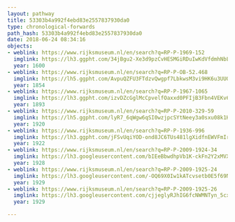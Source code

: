 ```yaml
---
layout: pathway
title: 53303b4a992f4ebd83e2557837930da0
type: chronological-forwards
path_hash: 53303b4a992f4ebd83e2557837930da0
date: 2018-06-24 08:34:16
objects:
- weblink: https://www.rijksmuseum.nl/en/search?q=RP-P-1969-152
  imglink: https://lh3.ggpht.com/34jBgu2-Xe3d9pzCvHESMGiRDuIwKdVfdmhNbL6aiuqmVs4eWgx0bj3h5SCS9HJ2OHOhEsLz_NZgWVyuiww6n6TovMrl=s200
  year: 1600
- weblink: https://www.rijksmuseum.nl/en/search?q=RP-P-OB-52.468
  imglink: https://lh5.ggpht.com/AvpuQZFU3FTdzvQwgpf7LbkwsM3vi9HK6u3UUQwxLmjnqSBSnQwsFV5la2QIVwfN-4INSd9_FeiNbo5dmm08UwAj7Q=s200
  year: 1854
- weblink: https://www.rijksmuseum.nl/en/search?q=RP-P-1967-1065
  imglink: https://lh3.ggpht.com/izvDZcGglMcCpvelfOaxxd0PFIjB3Fbn4VEKv6f2goIeCFP0G8qXW69P35X2GqQMoBCCyhMpZxodiwQ1tcMdECyOfOec=s200
  year: 1893
- weblink: https://www.rijksmuseum.nl/en/search?q=RP-P-2010-329-59
  imglink: https://lh5.ggpht.com/lyR7_6qWgw6qSI0wzjpcSYtNeey3a0sxu08k1H-VDb2c5alpyvpQ0c5PSmstGvkNDmsKaBk0rDz_bXD65tBlBZovI6k=s200
  year: 1920
- weblink: https://www.rijksmuseum.nl/en/search?q=RP-P-1936-996
  imglink: https://lh3.ggpht.com/jFSvUqiYOD-ond8JC6TUs481lgXidfnEWVFmIrV-URwMkiCR34ACUhcSwQtWsd4JaEw01RFbOLIkWh2XJxauKpN5uA=s200
  year: 1922
- weblink: https://www.rijksmuseum.nl/en/search?q=RP-P-2009-1924-34
  imglink: https://lh3.googleusercontent.com/bIEeBbwdhpVb1K-ckFn2Y2xMVXWnYjNOab9MhlNMTDbYQEV_Kz-2ybuZzB0UfcLfdBa0Ghvg0L0C7vglzR5eP_kIuyt_=s200
  year: 1928
- weblink: https://www.rijksmuseum.nl/en/search?q=RP-P-2009-1925-24
  imglink: https://lh3.googleusercontent.com/-OQ69X0Iw1kATcvsetb0E5f69Ng0z68JDcMHbQJdwGXW470lmB6UXdpXGtk-8cJFrTIPLaDbhSaDP1Nfv5YQ_L-nINQ=s200
  year: 1929
- weblink: https://www.rijksmuseum.nl/en/search?q=RP-P-2009-1925-26
  imglink: https://lh3.googleusercontent.com/cjjeglyRJhIG6fcNWMNTyn_5cxsvJyGEvySuilyRbpy-RLBVFtiloDV1EvlfFEjrKuzonvWgTHAWGbQArHZO2Bb-dss=s200
  year: 1929

---
```

